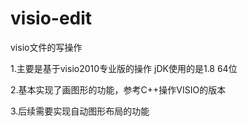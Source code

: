 # visio-edit
visio文件的写操作

1.主要是基于visio2010专业版的操作  jDK使用的是1.8 64位<p/>
2.基本实现了画图形的功能，参考C++操作VISIO的版本<p/>
3.后续需要实现自动图形布局的功能<p/>
